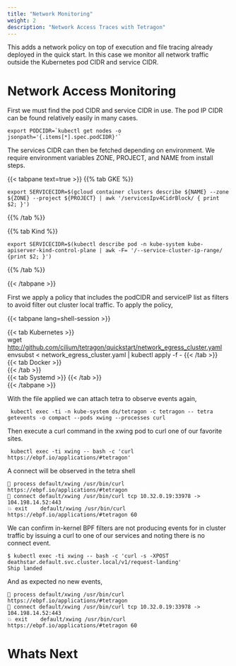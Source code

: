 ```yaml
---
title: "Network Monitoring"
weight: 2
description: "Network Access Traces with Tetragon"
---
```


This adds a network policy on top of execution and file tracing
already deployed in the quick start. In this case we monitor
all network traffic outside the Kubernetes pod CIDR and service
CIDR.

# Network Access Monitoring

First we must find the pod CIDR and service CIDR in use. The pod
IP CIDR can be found relatively easily in many cases.

```shell-session
export PODCIDR=`kubectl get nodes -o jsonpath='{.items[*].spec.podCIDR}'`
```

The services CIDR can then be fetched depending on environment. We
require environment variables ZONE, PROJECT, and NAME from install steps.

{{< tabpane text=true >}}
{{% tab GKE %}}

```shell-session
export SERVICECIDR=$(gcloud container clusters describe ${NAME} --zone ${ZONE} --project ${PROJECT} | awk '/servicesIpv4CidrBlock/ { print $2; }')
```
{{% /tab %}}

{{% tab Kind %}}
```shell-session
export SERVICECIDR=$(kubectl describe pod -n kube-system kube-apiserver-kind-control-plane | awk -F= '/--service-cluster-ip-range/ {print $2; }')
```
{{% /tab %}}

{{< /tabpane >}}

First we apply a policy that includes the podCIDR and serviceIP list as filters
to avoid filter out cluster local traffic. To apply the policy,

{{< tabpane lang=shell-session >}}

{{< tab Kubernetes >}}          
wget http://github.com/cilium/tetragon/quickstart/network_egress_cluster.yaml
envsubst < network_egress_cluster.yaml | kubectl apply -f -
{{< /tab >}}                                                                                                                                                                   
{{< tab Docker >}}          
{{< /tab >}}                                                                                                                                                                                   
{{< tab Systemd >}}
{{< /tab >}}                                                                                                                                                                                   
{{< /tabpane >}}

With the file applied we can attach tetra to observe events again,

```shell-session
 kubectl exec -ti -n kube-system ds/tetragon -c tetragon -- tetra getevents -o compact --pods xwing --processes curl
```

Then execute a curl command in the xwing pod to curl one of our favorite
sites.

```shell-session
 kubectl exec -ti xwing -- bash -c 'curl https://ebpf.io/applications/#tetragon'
```

A connect will be observed in the tetra shell

```shell-session
🚀 process default/xwing /usr/bin/curl https://ebpf.io/applications/#tetragon
🔌 connect default/xwing /usr/bin/curl tcp 10.32.0.19:33978 -> 104.198.14.52:443
💥 exit    default/xwing /usr/bin/curl https://ebpf.io/applications/#tetragon 60
```

We can confirm in-kernel BPF filters are not producing events for in cluster
traffic by issuing a curl to one of our services and noting there is no connect
event.

```shell-session
$ kubectl exec -ti xwing -- bash -c 'curl -s -XPOST deathstar.default.svc.cluster.local/v1/request-landing'
Ship landed
```

And as expected no new events,

```shell-session
🚀 process default/xwing /usr/bin/curl https://ebpf.io/applications/#tetragon
🔌 connect default/xwing /usr/bin/curl tcp 10.32.0.19:33978 -> 104.198.14.52:443
💥 exit    default/xwing /usr/bin/curl https://ebpf.io/applications/#tetragon 60
```

# Whats Next
